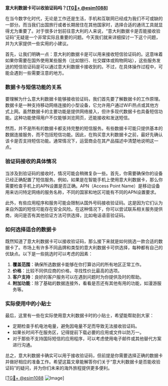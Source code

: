 **意大利数据卡可以收验证码吗？[[TG💪+ @esim1088](https://t.me/s/esim1088)]**

在当今数字化时代，无论是工作还是生活，手机和互联网已经成为我们不可或缺的一部分。而当我们出国旅行或者长期居住在其他国家时，选择合适的通讯工具就显得尤为重要了。对于很多计划前往意大利的人来说，“意大利数据卡是否能接收验证码”无疑是一个非常实际且重要的问题。今天我们就来详细探讨一下这个问题，并为大家提供一些实用的小建议。

首先，让我们明确一点：意大利的数据卡是可以用来接收短信验证码的。这意味着如果你需要在国外使用某些服务（比如银行、社交媒体或购物网站），这些服务发送的短信验证码是可以通过意大利数据卡接收到的。不过，在具体操作过程中，可能会遇到一些需要注意的地方。

### 数据卡与短信功能的关系

要理解为什么意大利数据卡能够接收验证码，我们首先要了解数据卡的工作原理。数据卡是一种支持移动网络连接的小型设备，它允许用户通过WiFi热点或其他方式上网。虽然数据卡的主要功能是提供网络接入，但许多现代数据卡也具备短信功能。这种功能使得用户不仅能够浏览网页，还能接收和发送短信。

然而，并不是所有的数据卡都支持完整的短信服务。有些数据卡可能只提供基本的数据连接服务，而不包括短信功能。因此，在购买意大利数据卡之前，最好先确认该卡是否支持短信功能。通常情况下，运营商会在其产品描述中清楚地说明这一点。

### 验证码接收的具体情况

当涉及到验证码的接收时，情况可能会稍微复杂一些。首先，你需要确保你的设备已经正确配置了短信服务。例如，如果是在智能手机上使用意大利数据卡，那么你需要检查手机上的APN设置是否正确。APN（Access Point Name）是移动设备用来访问特定网络的服务名称，不同的国家和地区可能有不同的APN设置要求。

此外，有些应用程序和服务可能会限制从国外号码接收验证码。这是因为它们认为来自外国的短信可能存在安全风险。在这种情况下，你可以尝试联系相关服务提供商，询问是否有其他验证方法可供选择，比如电话语音验证码。

### 如何选择适合的数据卡

既然知道了意大利数据卡可以接收验证码，那么接下来就是如何挑选一款合适的数据卡了。市场上有许多不同品牌和类型的意大利数据卡可供选择，每种都有自己的优缺点。以下是一些挑选时可以考虑的因素：

1. **覆盖范围**：确保所选数据卡能够在你打算访问的所有地区正常工作。
2. **价格**：比较不同供应商的价格，寻找性价比最高的选项。
3. **客户支持**：良好的客户服务可以在遇到问题时为你提供及时的帮助。
4. **附加功能**：除了基础的数据连接外，看看是否还有其他有用的功能，如漫游服务等。

### 实际使用中的小贴士

最后，这里有一些在实际使用意大利数据卡时的小贴士，希望能帮助到大家：

- 定期检查手机电池电量，避免因电量不足而导致无法接收验证码。
- 如果长时间不在服务区，记得提前下载必要的应用或文件以防万一。
- 对于那些不支持国际短信的应用程序，可以考虑使用电子邮件或其他替代方案进行沟通。

总之，意大利数据卡确实可以用于接收验证码，但前提是你需要选择正确的数据卡并做好相应的准备工作。希望这篇文章能解答你们关于“意大利数据卡是否能收验证码”的疑问，并为你们未来的海外旅程提供更多便利。

[[TG💪+ @esim1088](https://t.me/s/esim1088) ![Image](https://i.postimg.cc/4NQfJmqS/Snipaste-2025-05-13-00-14-12.png)]